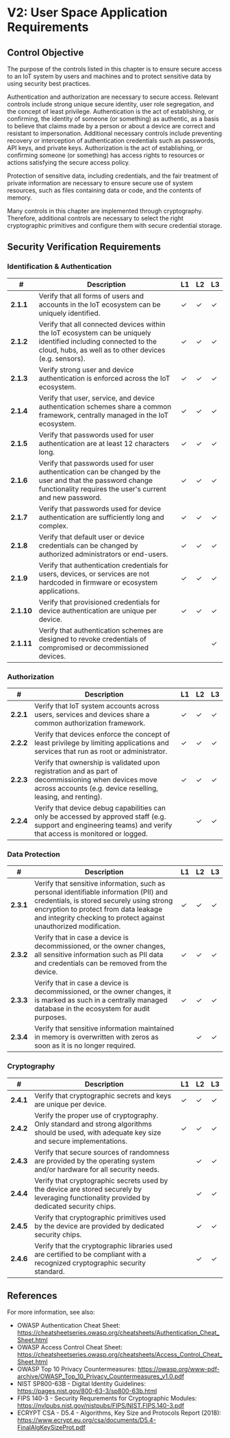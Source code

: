 # V2: User Space Application Requirements

## Control Objective

The purpose of the controls listed in this chapter is to ensure secure access to an IoT system by users and machines and to protect sensitive data by using security best practices.

Authentication and authorization are necessary to secure access. Relevant controls include strong unique secure identity, user role segregation, and the concept of least privilege. Authentication is the act of establishing, or confirming, the identity of someone (or something) as authentic, as a basis to believe that claims made by a person or about a device are correct and resistant to impersonation. Additional necessary controls include preventing recovery or interception of authentication credentials such as passwords, API keys, and private keys. Authorization is the act of establishing, or confirming  someone (or something) has access rights to resources or actions satisfying the secure access policy.

Protection of sensitive data, including credentials, and the fair treatment of private information are necessary to ensure secure use of system resources, such as files containing data or code, and the contents of memory.

Many controls in this chapter are implemented through cryptography. Therefore, additional controls are necessary to select the right cryptographic primitives and configure them with secure credential storage.

## Security Verification Requirements

### Identification & Authentication

| # | Description | L1 | L2 | L3 |
| --  | ---------------------- | - | - | - |
| **2.1.1** | Verify that all forms of users and accounts in the IoT ecosystem can be uniquely identified. | ✓ | ✓ | ✓ |
| **2.1.2** | Verify that all connected devices within the IoT ecosystem can be uniquely identified including connected to the cloud, hubs, as well as to other devices (e.g. sensors). | ✓ | ✓ | ✓ |
| **2.1.3** | Verify strong user and device authentication is enforced across the IoT ecosystem. | ✓ | ✓ | ✓ |
| **2.1.4** | Verify that user, service, and device authentication schemes share a common framework, centrally managed in the IoT ecosystem. | ✓ | ✓ | ✓ |
| **2.1.5** | Verify that passwords used for user authentication are at least 12 characters long. | ✓ | ✓ | ✓ |
| **2.1.6** | Verify that passwords used for user authentication can be changed by the user and that the password change functionality requires the user's current and new password. | ✓ | ✓ | ✓ |
| **2.1.7** | Verify that passwords used for device authentication are sufficiently long and complex. | ✓ | ✓ | ✓ |
| **2.1.8** | Verify that default user or device credentials can be changed by authorized administrators or end-users. | ✓ | ✓ | ✓ |
| **2.1.9** | Verify that authentication credentials for users, devices, or services are not hardcoded in firmware or ecosystem applications. | ✓ | ✓ | ✓ |
| **2.1.10** | Verify that provisioned credentials for device authentication are unique per device. | ✓ | ✓ | ✓ |
| **2.1.11** | Verify that authentication schemes are designed to revoke credentials of compromised or decommissioned devices. | | | ✓ |

### Authorization

| # | Description | L1 | L2 | L3 |
| --  | ---------------------- | - | - | - |
| **2.2.1** | Verify that IoT system accounts across users, services and devices share a common authorization framework. | ✓ | ✓ | ✓ |
| **2.2.2** | Verify that devices enforce the concept of least privilege by limiting applications and services that run as root or administrator. | ✓ | ✓ | ✓ |
| **2.2.3** | Verify that ownership is validated upon registration and as part of decommissioning when devices move across accounts (e.g. device reselling, leasing, and renting).  | ✓ | ✓ | ✓ |
| **2.2.4** | Verify that device debug capabilities can only be accessed by approved staff (e.g. support and engineering teams) and verify that access is monitored or logged. | | ✓ | ✓ |


### Data Protection

| # | Description | L1 | L2 | L3 |
| --  | ---------------------- | - | - | - |
| **2.3.1** | Verify that sensitive information, such as personal identifiable information (PII) and credentials, is stored securely using strong encryption to protect from data leakage and integrity checking to protect against unauthorized modification. | ✓ | ✓ | ✓ |
| **2.3.2** | Verify that in case a device is decommissioned, or the owner changes, all sensitive information such as PII data and credentials can be removed from the device. | ✓ | ✓ | ✓ |
| **2.3.3** | Verify that in case a device is decommissioned, or the owner changes, it is marked as such in a centrally managed database in the ecosystem for audit purposes. | ✓ | ✓ | ✓ |
| **2.3.4** | Verify that sensitive information maintained in memory is overwritten with zeros as soon as it is no longer required. | | ✓ | ✓ |


### Cryptography

| # | Description | L1 | L2 | L3 |
| --  | ---------------------- | - | - | - |
| **2.4.1** | Verify that cryptographic secrets and keys are unique per device. | ✓ | ✓ | ✓ |
| **2.4.2** | Verify the proper use of cryptography. Only standard and strong algorithms should be used, with adequate key size and secure implementations. | ✓ | ✓ | ✓ |
| **2.4.3** | Verify that secure sources of randomness are provided by the operating system and/or hardware for all security needs. | | ✓ | ✓ |
| **2.4.4** | Verify that cryptographic secrets used by the device are stored securely by leveraging functionality provided by dedicated security chips. | | ✓ | ✓ |
| **2.4.5** | Verify that cryptographic primitives used by the device are provided by dedicated security chips. | | ✓ | ✓ |
| **2.4.6** | Verify that the cryptographic libraries used are certified to be compliant with a recognized cryptographic security standard. | | ✓ | ✓ |

## References
For more information, see also:

- OWASP Authentication Cheat Sheet: <https://cheatsheetseries.owasp.org/cheatsheets/Authentication_Cheat_Sheet.html>
- OWASP Access Control Cheat Sheet: <https://cheatsheetseries.owasp.org/cheatsheets/Access_Control_Cheat_Sheet.html>
- OWASP Top 10 Privacy Countermeasures: <https://owasp.org/www-pdf-archive/OWASP_Top_10_Privacy_Countermeasures_v1.0.pdf>
- NIST SP800-63B - Digital Identity Guidelines: <https://pages.nist.gov/800-63-3/sp800-63b.html>
- FIPS 140-3 - Security Requrements for Cryptographic Modules: https://nvlpubs.nist.gov/nistpubs/FIPS/NIST.FIPS.140-3.pdf
- ECRYPT CSA - D5.4 - Algorithms, Key Size and Protocols Report (2018): <https://www.ecrypt.eu.org/csa/documents/D5.4-FinalAlgKeySizeProt.pdf>
